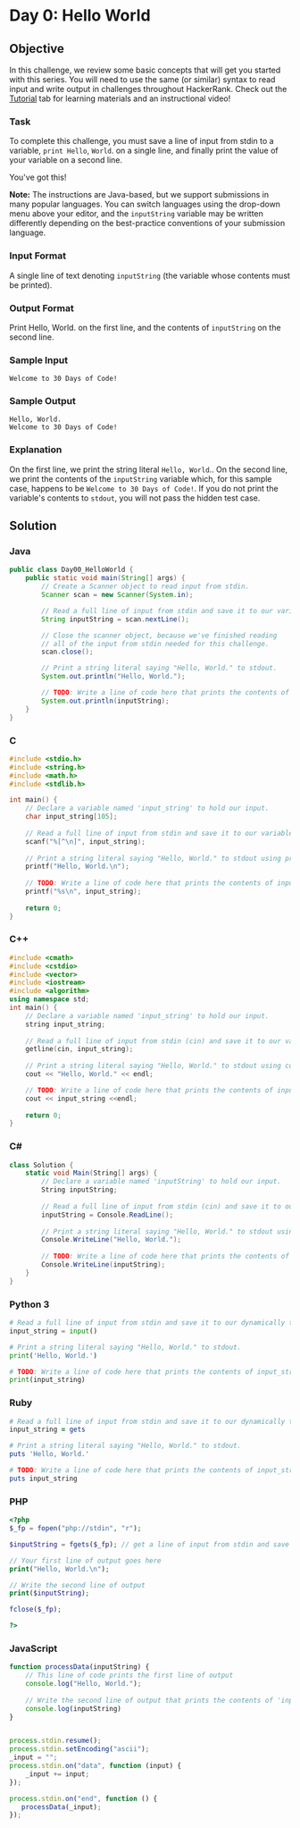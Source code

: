 # Day 0: Hello World

## Objective
In this challenge, we review some basic concepts that will get you started with this series. You will need to use the same (or similar) syntax to read input and write output in challenges throughout HackerRank. Check out the [Tutorial](https://www.hackerrank.com/challenges/30-hello-world/tutorial) tab for learning materials and an instructional video!

### Task
To complete this challenge, you must save a line of input from stdin to a variable, `print Hello`, `World`. on a single line, and finally print the value of your variable on a second line.

You've got this!

__Note:__ The instructions are Java-based, but we support submissions in many popular languages. You can switch languages using the drop-down menu above your editor, and the `inputString` variable may be written differently depending on the best-practice conventions of your submission language.

### Input Format

A single line of text denoting `inputString` (the variable whose contents must be printed).

### Output Format

Print Hello, World. on the first line, and the contents of `inputString` on the second line.

### Sample Input

```batch
Welcome to 30 Days of Code!
```

### Sample Output

```batch
Hello, World. 
Welcome to 30 Days of Code!
```

### Explanation

On the first line, we print the string literal `Hello, World`.. On the second line, we print the contents of the  `inputString` variable which, for this sample case, happens to be `Welcome to 30 Days of Code!`. If you do not print the variable's contents to `stdout`, you will not pass the hidden test case.

## Solution

### Java

```java
public class Day00_HelloWorld {
    public static void main(String[] args) {
        // Create a Scanner object to read input from stdin.
        Scanner scan = new Scanner(System.in);

        // Read a full line of input from stdin and save it to our variable, inputString.
        String inputString = scan.nextLine();

        // Close the scanner object, because we've finished reading
        // all of the input from stdin needed for this challenge.
        scan.close();

        // Print a string literal saying "Hello, World." to stdout.
        System.out.println("Hello, World.");

        // TODO: Write a line of code here that prints the contents of inputString to stdout.
        System.out.println(inputString);
    }
}
```

### C

```c
#include <stdio.h>
#include <string.h>
#include <math.h>
#include <stdlib.h>

int main() {
    // Declare a variable named 'input_string' to hold our input.
    char input_string[105]; 
    
    // Read a full line of input from stdin and save it to our variable, input_string.
    scanf("%[^\n]", input_string); 
    
    // Print a string literal saying "Hello, World." to stdout using printf.
    printf("Hello, World.\n");
    
    // TODO: Write a line of code here that prints the contents of input_string to stdout.
    printf("%s\n", input_string);
    
    return 0;
}
```

### C++

```cpp
#include <cmath>
#include <cstdio>
#include <vector>
#include <iostream>
#include <algorithm>
using namespace std;
int main() {
    // Declare a variable named 'input_string' to hold our input.
    string input_string; 
    
    // Read a full line of input from stdin (cin) and save it to our variable, input_string.
    getline(cin, input_string); 
    
    // Print a string literal saying "Hello, World." to stdout using cout.
    cout << "Hello, World." << endl;

    // TODO: Write a line of code here that prints the contents of input_string to stdout.
    cout << input_string <<endl;
    
    return 0;
}
```

### C\#

```cs
class Solution {
    static void Main(String[] args) {
        // Declare a variable named 'inputString' to hold our input.
        String inputString; 
        
        // Read a full line of input from stdin (cin) and save it to our variable, input_string.
        inputString = Console.ReadLine(); 
        
        // Print a string literal saying "Hello, World." to stdout using cout.
        Console.WriteLine("Hello, World.");
        
        // TODO: Write a line of code here that prints the contents of input_string to stdout.
        Console.WriteLine(inputString);
    }
}
```

### Python 3

```python
# Read a full line of input from stdin and save it to our dynamically typed variable, input_string.
input_string = input()

# Print a string literal saying "Hello, World." to stdout.
print('Hello, World.')

# TODO: Write a line of code here that prints the contents of input_string to stdout.
print(input_string)
```

### Ruby

```ruby
# Read a full line of input from stdin and save it to our dynamically typed variable, input_string.
input_string = gets

# Print a string literal saying "Hello, World." to stdout.
puts 'Hello, World.'

# TODO: Write a line of code here that prints the contents of input_string to stdout.
puts input_string
```

### PHP

```php
<?php
$_fp = fopen("php://stdin", "r");

$inputString = fgets($_fp); // get a line of input from stdin and save it to our variable

// Your first line of output goes here
print("Hello, World.\n");

// Write the second line of output
print($inputString);

fclose($_fp);

?>
```

### JavaScript

```js
function processData(inputString) {
    // This line of code prints the first line of output
    console.log("Hello, World.");
    
    // Write the second line of output that prints the contents of 'inputString' here.
    console.log(inputString)
}


process.stdin.resume();
process.stdin.setEncoding("ascii");
_input = "";
process.stdin.on("data", function (input) {
    _input += input;
});

process.stdin.on("end", function () {
   processData(_input);
});
```
